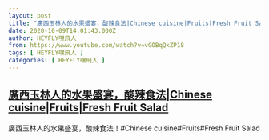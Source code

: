 ```yaml
---
layout: post
title: "廣西玉林人的水果盛宴，酸辣食法|Chinese cuisine|Fruits|Fresh Fruit Salad"
date: 2020-10-09T14:01:43.000Z
author: HEYFLY嘿飛人
from: https://www.youtube.com/watch?v=vGOBqQkZP18
tags: [ HEYFLY嘿飛人 ]
categories: [ HEYFLY嘿飛人 ]
---
```

<!--1602252103000-->
[廣西玉林人的水果盛宴，酸辣食法|Chinese cuisine|Fruits|Fresh Fruit Salad](https://www.youtube.com/watch?v=vGOBqQkZP18)
------

<div>
廣西玉林人的水果盛宴，酸辣食法！#Chinese cuisine#Fruits#Fresh Fruit Salad
</div>
